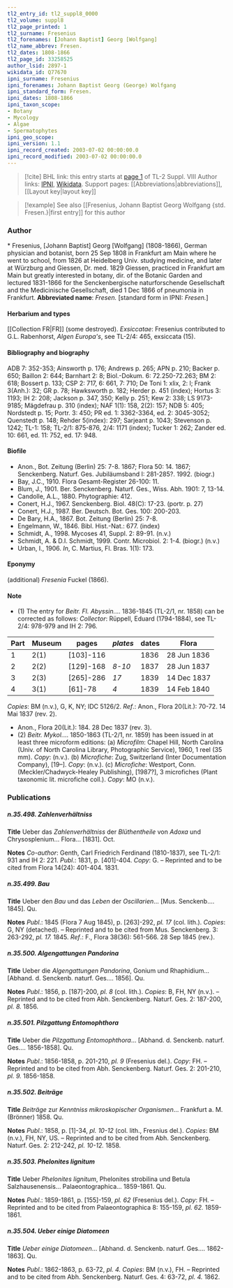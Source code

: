 ```yaml
---
tl2_entry_id: tl2_suppl8_0000
tl2_volume: suppl8
tl2_page_printed: 1
tl2_surname: Fresenius
tl2_forenames: [Johann Baptist] Georg [Wolfgang]
tl2_name_abbrev: Fresen.
tl2_dates: 1808-1866
tl2_page_id: 33258525
author_lsid: 2897-1
wikidata_id: Q77670
ipni_surname: Fresenius
ipni_forenames: Johann Baptist Georg (George) Wolfgang
ipni_standard_form: Fresen.
ipni_dates: 1808-1866
ipni_taxon_scope: 
- Botany
- Mycology
- Algae
- Spermatophytes
ipni_geo_scope: 
ipni_version: 1.1
ipni_record_created: 2003-07-02 00:00:00.0
ipni_record_modified: 2003-07-02 00:00:00.0
---
```


> [!cite] BHL link: this entry starts at [page 1](https://www.biodiversitylibrary.org/page/33258525) of TL-2 Suppl. VIII
> Author links: [IPNI](https://www.ipni.org/a/2897-1), [Wikidata](https://www.wikidata.org/wiki/Q77670). Support pages: [[Abbreviations|abbreviations]], [[Layout key|layout key]]

> [!example] See also [[Fresenius, Johann Baptist Georg Wolfgang {std. Fresen.}|first entry]] for this author

### Author

\* Fresenius, \[Johann Baptist\] Georg \[Wolfgang\] (1808-1866), German physician and botanist, born 25 Sep 1808 in Frankfurt am Main where he went to school, from 1826 at Heidelberg Univ. studying medicine, and later at Würzburg and Giessen, Dr. med. 1829 Giessen, practiced in Frankfurt am Main but greatly interested in botany, dir. of the Botanic Garden and lectured 1831-1866 for the Senckenbergische naturforschende Gesellschaft and the Medicinische Gesellschaft, died 1 Dec 1866 of pneumonia in Frankfurt. 
**Abbreviated name**: *Fresen.* \[standard form in IPNI: *Fresen.*\]

#### Herbarium and types

[[Collection FR|FR]] (some destroyed).
*Exsiccatae*: Fresenius contributed to G.L. Rabenhorst, *Algen Europa's*, see TL-2/4: 465, exsiccata (15).

#### Bibliography and biography

ADB 7: 352-353; Ainsworth p. 176; Andrews p. 265; APN p. 210; Backer p. 650; Baillon 2: 644; Barnhart 2: 8; Biol.-Dokum. 6: 72.250-72.263; BM 2: 618; Bossert p. 133; CSP 2: 717, 6: 661, 7: 710; De Toni 1: xlix, 2: l; Frank 3(Anh.): 32; GR p. 78; Hawksworth p. 182; Herder p. 451 (index); Hortus 3: 1193; IH 2: 208; Jackson p. 347, 350; Kelly p. 251; Kew 2: 338; LS 9173-9185; Mägdefrau p. 310 (index); NAF 1(1): 158, 2(2): 157; NDB 5: 405; Nordstedt p. 15; Portr. 3: 450; PR ed. 1: 3362-3364, ed. 2: 3045-3052; Quenstedt p. 148; Rehder 5(index): 297; Sarjeant p. 1043; Stevenson p. 1242; TL-1: 158; TL-2/1: 875-876, 2/4: 1171 (index); Tucker 1: 262; Zander ed. 10: 661, ed. 11: 752, ed. 17: 948.

#### Biofile

- Anon., Bot. Zeitung (Berlin) 25: 7-8. 1867; Flora 50: 14. 1867; Senckenberg. Naturf. Ges. Jubiläumsband I: 281-285?. 1992. (biogr.)
- Bay, J.C., 1910. Flora Gesamt-Register 26-100: 11.
- Blum, J., 1901. Ber. Senckenberg. Naturf. Ges., Wiss. Abh. 1901: 7, 13-14.
- Candolle, A.L., 1880. Phytographie: 412.
- Conert, H.J., 1967. Senckenberg. Biol. 48(C): 17-23. (portr. p. 27)
- Conert, H.J., 1987. Ber. Deutsch. Bot. Ges. 100: 200-203.
- De Bary, H.A., 1867. Bot. Zeitung (Berlin) 25: 7-8.
- Engelmann, W., 1846. Bibl. Hist.-Nat.: 677. (index)
- Schmidt, A., 1998. Mycoses 41, Suppl. 2: 89-91. (n.v.)
- Schmidt, A. & D.I. Schmidt, 1999. Contr. Microbiol. 2: 1-4. (biogr.) (n.v.)
- Urban, I., 1906. *In*, C. Martius, Fl. Bras. 1(1): 173.

#### Eponymy

(additional) *Fresenia* Fuckel (1866).

#### Note

- (1) The entry for *Beitr. Fl. Abyssin.*... 1836-1845 (TL-2/1, nr. 1858) can be corrected as follows:
*Collector*: Rüppell, Eduard (1794-1884), see TL-2/4: 978-979 and IH 2: 796.

|Part	|Museum	|pages	|*plates*	|dates	|Flora|
|---|---|---|---|---|---|
|1	|2(1)	|\[103\]-116	||1836	|28 Jun 1836|
|2	|2(2)	|\[129\]-168	|*8-10*	|1837	|28 Jun 1837|
|3	|2(3)	|\[265\]-286	|*17*	|1839	|14 Dec 1837|
|4	|3(1)	|\[61\]-78	|*4*	|1839	|14 Feb 1840|

*Copies*: BM (n.v.), G, K, NY; IDC 5126/2.
*Ref*.: Anon., Flora 20(Lit.): 70-72. 14 Mai 1837 (rev. 2).
- Anon., Flora 20(Lit.): 184. 28 Dec 1837 (rev. 3).
- (2) *Beitr. Mykol.*... 1850-1863 (TL-2/1, nr. 1859) has been issued in at least three microform editions: (a) *Microfilm*: Chapel Hill, North Carolina (Univ. of North Carolina Library, Photographic Service), 1960, 1 reel (35 mm). *Copy*: (n.v.). (b) *Microfiche*: Zug, Switzerland (Inter Documentation Company), \[19–\]. *Copy*: (n.v.). (c) *Microfiche*: Westport, Conn. (Meckler/Chadwyck-Healey Publishing), \[1987?\], 3 microfiches (Plant taxonomic lit. microfiche coll.). *Copy*: MO (n.v.).

### Publications

##### n.35.498. Zahlenverhältniss

**Title**
Ueber das *Zahlenverhältniss* der *Blüthentheile* von *Adoxa* und Chrysosplenium... Flora... \[1831\]. Oct.

**Notes**
*Co-author*: Genth, Carl Friedrich Ferdinand (1810-1837), see TL-2/1: 931 and IH 2: 221.
*Publ*.: 1831, p. \[401\]-404. *Copy*: G. – Reprinted and to be cited from Flora 14(24): 401-404. 1831.

##### n.35.499. Bau

**Title**
Ueber den *Bau* und das *Leben* der *Oscillarien*... \[Mus. Senckenb.... 1845\]. Qu.

**Notes**
*Publ*.: 1845 (Flora 7 Aug 1845), p. \[263\]-292, *pl. 17* (col. lith.). *Copies*: G, NY (detached). – Reprinted and to be cited from Mus. Senckenberg. 3: 263-292, *pl. 17.* 1845.
*Ref*.: F., Flora 38(36): 561-566. 28 Sep 1845 (rev.).

##### n.35.500. Algengattungen Pandorina

**Title**
Ueber die *Algengattungen Pandorina*, Gonium und Rhaphidium... \[Abhand. d. Senckenb. naturf. Ges.... 1856\]. Qu.

**Notes**
*Publ*.: 1856, p. \[187\]-200, *pl. 8* (col. lith.). *Copies*: B, FH, NY (n.v.). – Reprinted and to be cited from Abh. Senckenberg. Naturf. Ges. 2: 187-200, *pl. 8.* 1856.

##### n.35.501. Pilzgattung Entomophthora

**Title**
Ueber die *Pilzgattung Entomophthora*... \[Abhand. d. Senckenb. naturf. Ges.... 1856-1858\]. Qu.

**Notes**
*Publ*.: 1856-1858, p. 201-210, *pl. 9* (Fresenius del.). *Copy*: FH. – Reprinted and to be cited from Abh. Senckenberg. Naturf. Ges. 2: 201-210, *pl. 9.* 1856-1858.

##### n.35.502. Beiträge

**Title**
*Beiträge* zur *Kenntniss mikroskopischer Organismen*... Frankfurt a. M. (Brönner) 1858. Qu.

**Notes**
*Publ*.: 1858, p. \[1\]-34, *pl. 10-12* (col. lith., Fresnius del.). *Copies*: BM (n.v.), FH, NY, US. – Reprinted and to be cited from Abh. Senckenberg. Naturf. Ges. 2: 212-242, *pl. 10-12.* 1858.

##### n.35.503. Phelonites lignitum

**Title**
Ueber *Phelonites lignitum*, Phelonites strobilina und Betula Salzhausenensis... Palaeontographica... 1859-1861. Qu.

**Notes**
*Publ*.: 1859-1861, p. \[155\]-159, *pl. 62* (Fresenius del.). *Copy*: FH. – Reprinted and to be cited from Palaeontographica 8: 155-159, *pl. 62.* 1859-1861.

##### n.35.504. Ueber einige Diatomeen

**Title**
*Ueber einige Diatomeen*... \[Abhand. d. Senckenb. naturf. Ges.... 1862-1863\]. Qu.

**Notes**
*Publ*.: 1862-1863, p. 63-72, *pl. 4. Copies*: BM (n.v.), FH. – Reprinted and to be cited from Abh. Senckenberg. Naturf. Ges. 4: 63-72, *pl. 4.* 1862.


